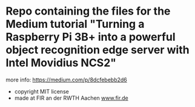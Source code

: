 # Repo containing the files for the Medium tutorial "Turning a Raspberry Pi 3B+ into a powerful object recognition edge server with Intel Movidius NCS2" 

more info: https://medium.com/p/8dcfebebb2d6


* copyright MIT license
* made at FIR an der RWTH Aachen www.fir.de